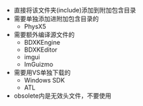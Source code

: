 - 直接将该文件夹(include)添加到附加包含目录
- 需要单独添加进附加包含目录的
    - PhysX5
- 需要额外编译源文件的
    - BDXKEngine
    - BDXKEditor
    - imgui
    - ImGuizmo
- 需要用VS单独下载的
    - Windows SDK
    - ATL
- obsolete内是无效头文件，不要使用